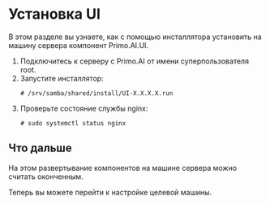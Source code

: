 # Установка UI

В этом разделе вы узнаете, как с помощью инсталлятора установить на машину сервера компонент Primo.AI.UI.

1. Подключитесь к серверу с Primo.AI от имени суперпользователя root. 
1. Запустите инсталлятор:
   ```
   # /srv/samba/shared/install/UI-X.X.X.X.run
   ```
1. Проверьте состояние службы nginx:
   ```
   # sudo systemctl status nginx
   ```

## Что дальше

На этом развертывание компонентов на машине сервера можно считать оконченным. 

Теперь вы можете перейти к настройке целевой машины.

